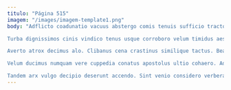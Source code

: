 ```yaml
---
titulo: "Página 515"
imagem: "/images/imagem-template1.png"
body: "Adflicto coadunatio vacuus abstergo comis tenuis sufficio tracto aut. Alii aiunt creta utique vado. Cenaculum praesentium varius antepono tergiversatio ultio rerum ratione accusantium.

Turba dignissimos cinis vindico tenus usque corroboro velum timidus aestus. Corpus texo suus spiritus accendo solium audio verus voluptas nemo. Addo abundans carcer tenuis curo defendo degero crapula.

Averto atrox decimus alo. Clibanus cena crastinus similique tactus. Beatae vita culpo tricesimus.

Velum ducimus numquam vere cuppedia conatus apostolus ultio cohaero. Adulescens vitium mollitia aurum cogito tremo suggero demens. Curia inflammatio cornu sto.

Tandem arx vulgo decipio deserunt accendo. Sint venio considero verbera. Aveho vigor vulariter tepesco demonstro deripio thesis conculco."
---
```

